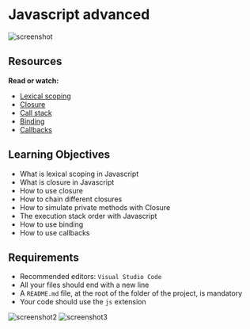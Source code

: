 # Javascript advanced

![screenshot](https://zupimages.net/up/23/37/bgr4.png)

  


<div class="panel panel-default" id="project-description">
  <div class="panel-body">
    <h2>Resources</h2>

<p><strong>Read or watch:</strong></p>

<ul>
<li><a href="/rltoken/gtNKxnTsTcqTHxSO7IxG1A" title="Lexical scoping" target="_blank">Lexical scoping</a></li>
<li><a href="/rltoken/nkUIwlOmos3Dp5H48xB8NA" title="Closure" target="_blank">Closure</a></li>
<li><a href="/rltoken/m4N2NfiZaD3DuHT16DXndg" title="Call stack" target="_blank">Call stack</a></li>
<li><a href="/rltoken/e4qDWCEOZPHUGqYizpR0oA" title="Binding" target="_blank">Binding</a></li>
<li><a href="/rltoken/0FyfBzMjE_PwuHplDFD36A" title="Callbacks" target="_blank">Callbacks</a></li>
</ul>

<h2>Learning Objectives</h2>

<ul>
<li>What is lexical scoping in Javascript</li>
<li>What is closure in Javascript</li>
<li>How to use closure</li>
<li>How to chain different closures</li>
<li>How to simulate private methods with Closure</li>
<li>The execution stack order with Javascript</li>
<li>How to use binding</li>
<li>How to use callbacks</li>
</ul>

<h2>Requirements</h2>

<ul>
<li>Recommended editors:  <code>Visual Studio Code</code></li>
<li>All your files should end with a new line</li>
<li>A <code>README.md</code> file, at the root of the folder of the project, is mandatory</li>
<li>Your code should use the <code>js</code> extension</li>
</ul>

  </div>
</div>

![screenshot2](https://zupimages.net/up/23/37/5rj2.png)
![screenshot3](https://zupimages.net/up/23/37/sfzj.png)